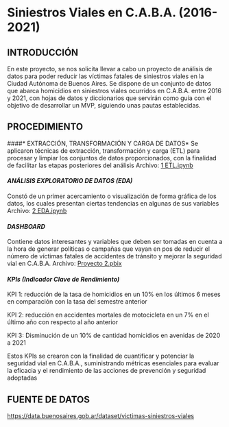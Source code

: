 # Siniestros Viales en C.A.B.A. (2016-2021)


## INTRODUCCIÓN
En este proyecto, se nos solicita llevar a cabo un proyecto de análisis de datos para poder reducir las víctimas fatales de siniestros viales en la Ciudad Autónoma de Buenos Aires. Se dispone de un conjunto de datos que abarca homicidios en siniestros viales ocurridos en C.A.B.A. entre 2016 y 2021, con hojas de datos y diccionarios que servirán como guía con el objetivo de desarrollar un MVP, siguiendo unas pautas establecidas.

## PROCEDIMIENTO

####* EXTRACCIÓN, TRANSFORMACIÓN Y CARGA DE DATOS*
Se aplicaron técnicas de extracción, transformación y carga (ETL) para procesar y limpiar los conjuntos de datos proporcionados, con la finalidad de facilitar las etapas posteriores del análisis
Archivo: [1 ETL.ipynb](https://github.com/cristobalqv/siniestros-viales/blob/main/1%20ETL.ipynb "1 ETL")

#### *ANÁLISIS EXPLORATORIO DE DATOS (EDA)*

Constó de un primer acercamiento o visualización de forma gráfica de los datos, los cuales presentan ciertas tendencias en algunas de sus variables
Archivo: [2 EDA.ipynb](https://github.com/cristobalqv/siniestros-viales/blob/main/2%20EDA.ipynb "2 EDA.ipynb")

#### *DASHBOARD*
Contiene datos interesantes y variables que deben ser tomadas en cuenta a la hora de generar políticas o campañas que vayan en pos de reducir el número de víctimas fatales de accidentes de tránsito y mejorar la seguridad vial en C.A.B.A.
Archivo: [Proyecto 2.pbix](https://github.com/cristobalqv/siniestros-viales/blob/main/Proyecto%202.pbix "Proyecto 2.pbix")

#### *KPIs (Indicador Clave de Rendimiento)*
KPI 1: reducción de la tasa de homicidios en un 10% en los últimos 6 meses en comparación con la tasa del semestre anterior

KPI 2: reducción en accidentes mortales de motocicleta en un 7% en el último año con respecto al año anterior



KPI 3: Disminución de un 10% de cantidad homicidios en avenidas de 2020 a 2021


Estos KPIs se crearon con la finalidad de cuantificar y potenciar la seguridad vial en C.A.B.A., suministrando métricas esenciales para evaluar la eficacia y el rendimiento de las acciones de prevención y seguridad adoptadas

## FUENTE DE DATOS
https://data.buenosaires.gob.ar/dataset/victimas-siniestros-viales
